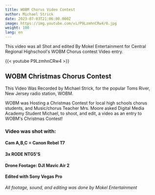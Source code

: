 ```yaml
---
title: WOBM Chorus Video Contest
author: Michael Strick
date: 2023-07-03T21:06:00.000Z
image: https://img.youtube.com/vi/P9LzmhnCRw4/0.jpg
weight: 100
lang: en
---
```

This video was all Shot and edited By Mokel Entertainment for Central Regional Highschool's WOBM Chorus contest Video entry.

{{< youtube P9LzmhnCRw4  >}}

## WOBM Christmas Chorus Contest
This Video Was Recorded by Michael Strick, for the popular Toms River, New Jersey radio station, WOBM. 

WOBM was Hosting a Christmas Contest for local high schools chorus students, and Music/chorus Teacher Mrs. Moore asked Digital Media Academy Student Michael, to shoot, and edit, a video as an entry to WOBM's Christmas Contest!


### Video was shot with:
#### Cam A,B,C = Canon Rebel T7
#### 3x RODE NTG5'S
#### Drone Footage: DJI Mavic Air 2
#### Edited with Sony Vegas Pro 

*All footage, sound, and editing was done by Mokel Entertainment*



